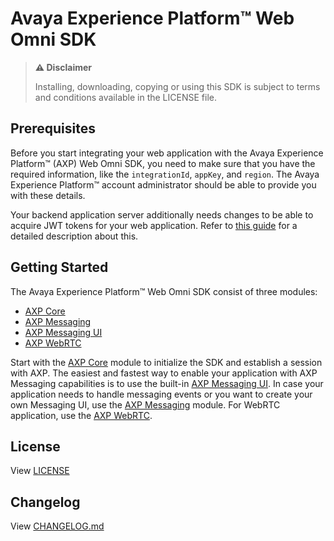 # Avaya Experience Platform™ Web Omni SDK

> **:warning: Disclaimer**
>
> Installing, downloading, copying or using this SDK is subject to terms and conditions available in the LICENSE file.

## Prerequisites

Before you start integrating your web application with the Avaya Experience Platform™ (AXP) Web Omni SDK, you need to make sure that you have the required information, like the `integrationId`, `appKey`, and `region`. The Avaya Experience Platform™ account administrator should be able to provide you with these details.

Your backend application server additionally needs changes to be able to acquire JWT tokens for your web application. Refer to [this guide](https://developers.avayacloud.com/avaya-experience-platform/docs/overview#provisioning-an-integration) for a detailed description about this.

## Getting Started

The Avaya Experience Platform™ Web Omni SDK consist of three modules:

- [AXP Core](./core.md)
- [AXP Messaging](./messaging.md)
- [AXP Messaging UI](./messaging-ui.md)
- [AXP WebRTC](./webrtc.md)

Start with the [AXP Core](./core.md) module to initialize the SDK and establish a session with AXP. The easiest and fastest way to enable your application with AXP Messaging capabilities is to use the built-in [AXP Messaging UI](./messaging-ui.md). In case your application needs to handle messaging events or you want to create your own Messaging UI, use the [AXP Messaging](./messaging.md) module. For WebRTC application, use the [AXP WebRTC](./webrtc.md).

## License

View [LICENSE](./LICENSE)

## Changelog

View [CHANGELOG.md](./CHANGELOG.md)
